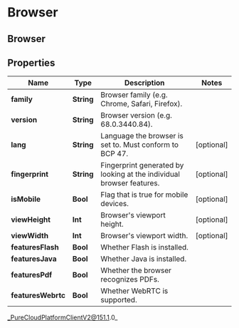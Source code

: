 # Browser

## Browser

## Properties

|Name | Type | Description | Notes|
|------------ | ------------- | ------------- | -------------|
| **family** | **String** | Browser family (e.g. Chrome, Safari, Firefox). | |
| **version** | **String** | Browser version (e.g. 68.0.3440.84). | |
| **lang** | **String** | Language the browser is set to. Must conform to BCP 47. | [optional] |
| **fingerprint** | **String** | Fingerprint generated by looking at the individual browser features. | [optional] |
| **isMobile** | **Bool** | Flag that is true for mobile devices. | [optional] |
| **viewHeight** | **Int** | Browser&#39;s viewport height. | [optional] |
| **viewWidth** | **Int** | Browser&#39;s viewport width. | [optional] |
| **featuresFlash** | **Bool** | Whether Flash is installed. | |
| **featuresJava** | **Bool** | Whether Java is installed. | |
| **featuresPdf** | **Bool** | Whether the browser recognizes PDFs. | |
| **featuresWebrtc** | **Bool** | Whether WebRTC is supported. | |



_PureCloudPlatformClientV2@151.1.0_

